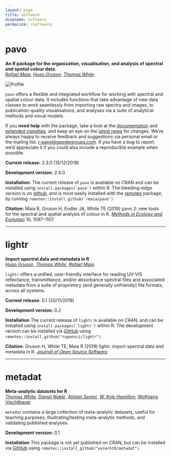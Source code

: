 ```yaml
---
layout: page
title: Software
dispname: Software
permalink: /software/
---
```

# pavo  

**An R package for the organization, visualisation, and analysis of spectral and spatial colour data.**   
[_Rafael Maia_](http://rafaelmaia.net), [_Hugo Gruson_](https://www.normalesup.org/~hgruson/), [_Thomas White_](http://tomwhite.io)

<img src="{{ site.baseurl }}/assets/blog/jndplot.png" title="Profile" class="profile">  

`pavo` offers a flexible and integrated workflow for working with spectral and spatial colour data. It includes functions that take advantage of new data classes to work seamlessly from importing raw spectra and images, to publication-quality visualisations, and analyses via a suite of analytical methods and visual models.

If you **need help** with the package, take a look at the [documentation](http://rafaelmaia.net/pavo/reference/index.html) and [extended vignettes](http://rafaelmaia.net/pavo/articles/pavo.html), and keep an eye on the [latest news](http://rafaelmaia.net/pavo/news/index.html) for changes. We're always happy to receive feedback and suggestions via personal email or the mailing list: [r-pavo@googlegroups.com](mailto:r-pavo@googlegroups.com). If you have a bug to report, we’d appreciate it if you could also include a reproducible example when possible.

**Current release:** 2.3.0 (15/12/2019)

**Development version:** 2.4.0

**Installation:** The current release of `pavo` is available on CRAN and can be installed using ```install.packages('pavo')``` within R. The bleeding-edge version is on [github](https://github.com/rmaia/pavo), and is most easily installed with the [remotes](https://github.com/hadley/devtools) package, by running ```remotes::install_github('rmaia/pavo')```.  

**Citation:** Maia R, Gruson H, Endler JA, White TE (2019) pavo 2: new tools for the spectral and spatial analysis of colour in R.  [_Methods in Ecology and Evolution_](http://dx.doi.org/10.1111/2041-210X.13174) 10, 1097-1107. 

---

# lightr 

**Import spectral data and metadata in R**  
[_Hugo Gruson_](https://www.normalesup.org/~hgruson/), [_Thomas White_](http://tomwhite.io), [_Rafael Maia_](http://rafaelmaia.net)

`lightr` offers a unified, user-friendly interface for reading UV-VIS reflectance, transmittance, and/or absorbance spectral files and associated metadata from a suite of proprietary (and generally unfriendly) file formats, across all systems.

**Current release:** 0.1 (20/11/2019)

**Development version:** 0.2  

**Installation** The current release of `lightr` is available on CRAN, and can be installed using ```install.packages('lightr')``` within R. The development version can be installed via [GitHub](https://github.com/ropensci/lightr) using ```remotes::install_github("ropensci/lightr")```.

**Citation:** Gruson H, White TE, Maia R (2019) lightr: import spectral data and metadata in R. [_Journal of Open Source Software_](https://doi.org/10.21105/joss.01857). 

---

# metadat

**Meta-analytic datasets for R**  
[_Thomas White_](http://tomwhite.io), [_Daniel Noble_](http://nobledan.com), [_Alistair Senior_](http://alistairmsenior.com), [_W. Kyle Hamilton_](http://kylehamilton.com), [Wolfgang Viechtbauer](http://www.wvbauer.com)

`metadat` contains a large collection of meta-analytic datasets, useful for teaching purposes, illustrating/testing meta-analytic methods, and validating published analyses.

**Development version:** 0.1  

**Installation** This package is not yet published on CRAN, but can be installed via [GitHub](https://github.com/wviechtb/metadat) using ```remotes::install_github("wviechtb/metadat")```.

